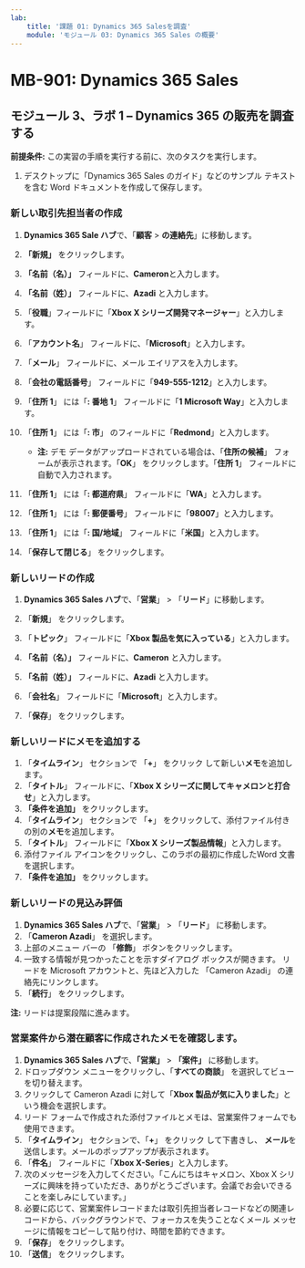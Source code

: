 ```yaml
---
lab:
    title: '課題 01: Dynamics 365 Salesを調査'
    module: 'モジュール 03: Dynamics 365 Sales の概要'
---
```


# MB-901: Dynamics 365 Sales
## モジュール 3、ラボ 1 – Dynamics 365 の販売を調査する

**前提条件:** この実習の手順を実行する前に、次のタスクを実行します。

1. デスクトップに「Dynamics 365 Sales のガイド」などのサンプル テキストを含む Word ドキュメントを作成して保存します。

### 新しい取引先担当者の作成

1. **Dynamics 365 Sale ハブ**で、「**顧客** > **の連絡先**」に移動します。
1. **「新規」** をクリックします。
1. **「名前（名）」** フィールドに、**Cameron**と入力します。
1. **「名前（姓）」** フィールドに、**Azadi** と入力します。
1. 「**役職**」フィールドに「**Xbox X シリーズ開発マネージャー**」と入力します。
1. 「**アカウント名**」 フィールドに、「**Microsoft**」と入力します。
1. 「**メール**」 フィールドに、メール エイリアスを入力します。
1. 「**会社の電話番号**」 フィールドに「**949-555-1212**」と入力します。
1. 「**住所 1**」 には「**: 番地 1**」 フィールドに「**1 Microsoft Way**」と入力します。
1. 「**住所 1**」 には「**: 市**」 のフィールドに「**Redmond**」と入力します。
    - **注:** デモ データがアップロードされている場合は、「**住所の候補**」 フォームが表示されます。「**OK**」 をクリックします。「**住所 1**」 フィールドに自動で入力されます。 
1. 「**住所 1**」 には「**: 都道府県**」 フィールドに「**WA**」と入力します。
1. 「**住所 1**」 には「**: 郵便番号**」 フィールドに「**98007**」と入力します。
1. 「**住所 1**」 には「**: 国/地域**」 フィールドに「**米国**」と入力します。

1. 「**保存して閉じる**」 をクリックします。

### 新しいリードの作成

1. **Dynamics 365 Sales ハブ**で、「**営業**」 > 「**リード**」に移動します。
1. 「**新規**」 をクリックします。
1. 「**トピック**」 フィールドに「**Xbox 製品を気に入っている**」と入力します。
1. **「名前（名）」** フィールドに、**Cameron** と入力します。
1. **「名前（姓）」** フィールドに、**Azadi** と入力します。
1. 「**会社名**」 フィールドに「**Microsoft**」と入力します。

1. 「**保存**」 をクリックします。

### 新しいリードにメモを追加する

1. 「**タイムライン**」 セクションで 「**+**」 をクリック して新しい**メモ**を追加します。
1. 「**タイトル**」 フィールドに、「**Xbox X シリーズに関してキャメロンと打合せ**」と入力します。
1. **「条件を追加」** をクリックします。
1. 「**タイムライン**」 セクションで 「**+**」 をクリックして、添付ファイル付きの別の**メモ**を追加します。
1. 「**タイトル**」 フィールドに「**Xbox X シリーズ製品情報**」と入力します。
1. 添付ファイル アイコンをクリックし、このラボの最初に作成したWord 文書を選択します。
1. **「条件を追加」** をクリックします。

### 新しいリードの見込み評価

1. **Dynamics 365 Sales ハブ**で、「**営業**」 > 「**リード**」 に移動します。
1. 「**Cameron Azadi**」 を選択します。
1. 上部のメニュー バーの 「**修飾**」 ボタンをクリックします。 
1. 一致する情報が見つかったことを示すダイアログ ボックスが開きます。  リードを Microsoft アカウントと、先ほど入力した 「Cameron Azadi」 の連絡先にリンクします。
1. 「**続行**」 をクリックします。

**注:** リードは提案段階に進みます。

### 営業案件から潜在顧客に作成されたメモを確認します。

1. **Dynamics 365 Sales ハブ**で、**「営業」** > **「案件」** に移動します。
1. ドロップダウン メニューをクリックし、「**すべての商談**」 を選択してビューを切り替えます。
1. クリックして Cameron Azadi に対して「**Xbox 製品が気に入りました**」という機会を選択します。
1. リード フォームで作成された添付ファイルとメモは、営業案件フォームでも使用できます。 
1. 「**タイムライン**」 セクションで、「**+**」 をクリック して下書きし、 **メール**を送信します。メールのポップアップが表示されます。
1. 「**件名**」 フィールドに「**Xbox X-Series**」と入力します。
1. 次のメッセージを入力してください。「こんにちはキャメロン、Xbox X シリーズに興味を持っていただき、ありがとうございます。会議でお会いできることを楽しみにしています。」 
1. 必要に応じて、営業案件レコードまたは取引先担当者レコードなどの関連レコードから、バックグラウンドで、フォーカスを失うことなくメール メッセージに情報をコピーして貼り付け、時間を節約できます。
1. 「**保存**」 をクリックします。
1. 「**送信**」 をクリックします。




